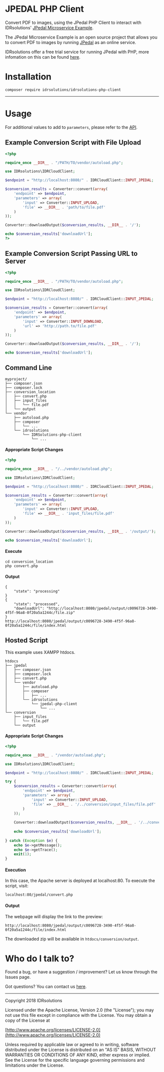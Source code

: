 # JPEDAL PHP Client #

Convert PDF to images, using the JPedal PHP Client to interact with IDRsolutions' [JPedal Microservice Example](https://github.com/idrsolutions/jpedal-microservice-example).

The JPedal Microservice Example is an open source project that allows you to convert PDF to images by running [JPedal](https://www.idrsolutions.com/jpedal/) as an online service.

IDRsolutions offer a free trial service for running JPedal with PHP, more infomation on this can be found [here](https://www.idrsolutions.com/JPedal/convert-pdf-in-php/).

# Installation #

```
composer require idrsolutions/idrsolutions-php-client
```

-----

# Usage #

For additional values to add to ```parameters```, please refer to the [API](https://github.com/idrsolutions/jpedal-microservice-example/blob/master/API.md).

## Example Conversion Script with File Upload ##
```php
<?php

require_once __DIR__ . "/PATH/TO/vendor/autoload.php";

use IDRsolutions\IDRCloudClient;

$endpoint = "http://localhost:8080/" . IDRCloudClient::INPUT_JPEDAL;  

$conversion_results = Converter::convert(array(
    'endpoint' => $endpoint,
    'parameters' => array(
        'input' => Converter::INPUT_UPLOAD,
        'file' => __DIR__ . 'path/to/file.pdf'
    )
));

Converter::downloadOutput($conversion_results, __DIR__ . '/');

echo $conversion_results['downloadUrl'];
?>
```

## Example Conversion Script Passing URL to Server ##
```php
<?php

require_once __DIR__ . "/PATH/TO/vendor/autoload.php";

use IDRsolutions\IDRCloudClient;

$endpoint = "http://localhost:8080/" . IDRCloudClient::INPUT_JPEDAL;  

$conversion_results = Converter::convert(array(
    'endpoint' => $endpoint,
    'parameters' => array(
        'input' => Converter::INPUT_DOWNLOAD,
        'url' => 'http://path.to/file.pdf'
    )
));

Converter::downloadOutput($conversion_results, __DIR__ . '/');

echo $conversion_results['downloadUrl'];
```

## Command Line ##
```
myproject/
├── composer.json
├── composer.lock
├── conversion_location
│   ├── convert.php
│   ├── input_files
│   │   └── file.pdf
│   └── output
└── vendor
    ├── autoload.php
    ├── composer
    │   └── ...
    └── idrsolutions
        └── IDRSolutions-php-client
            └── ...
```
#### Appropriate Script Changes ####
```php
<?php

require_once __DIR__ . "/../vendor/autoload.php";

use IDRsolutions\IDRCloudClient;

$endpoint = "http://localhost:8080/" . IDRCloudClient::INPUT_JPEDAL;  

$conversion_results = Converter::convert(array(
    'endpoint' => $endpoint,
    'parameters' => array(
        'input' => Converter::INPUT_UPLOAD,
        'file' => __DIR__ . 'input_files/file.pdf'
    )
));

Converter::downloadOutput($conversion_results, __DIR__ . '/output/');

echo $conversion_results['downloadUrl'];
```

#### Execute ####

```
cd conversion_location
php convert.php
```
#### Output ####

```
{
    "state": "processing"
}
{
    "state": "processed",
    "downloadUrl": "http://localhost:8080/jpedal/output/c0096728-3490-4f5f-96a8-0f20a5a1244c/file.zip"
}
http://localhost:8080/jpedal/output/c0096728-3490-4f5f-96a8-0f20a5a1244c/file/index.html
```

## Hosted Script ##

This example uses XAMPP htdocs.

```
htdocs
├── jpedal
│   ├── composer.json
│   ├── composer.lock
│   ├── convert.php
│   └── vendor
│       ├── autoload.php
│       ├── composer
│       │   ├── ...
│       └── idrsolutions
│           └── jpedal-php-client
│               └── ...
└── conversion
    ├── input_files
    │   └── file.pdf
    └── output
```

#### Appropriate Script Changes ####
```php
<?php

require_once __DIR__ . "/vendor/autoload.php";

use IDRsolutions\IDRCloudClient;

$endpoint = "http://localhost:8080/" . IDRCloudClient::INPUT_JPEDAL;  

try {
    $conversion_results = Converter::convert(array(
        'endpoint' => $endpoint,
        'parameters' => array(
            'input' => Converter::INPUT_UPLOAD,
            'file' => __DIR__ . '/../conversion/input_files/file.pdf'
        )
    ));
    
    Converter::downloadOutput($conversion_results, __DIR__ . '/../conversion/output');
    
    echo $conversion_results['downloadUrl'];
    
} catch (Exception $e) {
    echo $e->getMessage();
    echo $e->getTrace();
    exit(1);
}
```

#### Execution ####

In this case, the Apache server is deployed at localhost:80. To execute the script, visit:

```localhost:80/jpedal/convert.php```

#### Output ####

The webpage will display the link to the preview:

```http://localhost:8080/jpedal/output/c0096728-3490-4f5f-96a8-0f20a5a1244c/file/index.html```

The downloaded zip will be available in ```htdocs/conversion/output```.

# Who do I talk to? #

Found a bug, or have a suggestion / improvement? Let us know through the Issues page.

Got questions? You can contact us [here](https://idrsolutions.zendesk.com/hc/en-us/requests/new).

-----

Copyright 2018 IDRsolutions

Licensed under the Apache License, Version 2.0 (the "License");
you may not use this file except in compliance with the License.
You may obtain a copy of the License at

[http://www.apache.org/licenses/LICENSE-2.0](http://www.apache.org/licenses/LICENSE-2.0)

Unless required by applicable law or agreed to in writing, software
distributed under the License is distributed on an "AS IS" BASIS,
WITHOUT WARRANTIES OR CONDITIONS OF ANY KIND, either express or implied.
See the License for the specific language governing permissions and
limitations under the License.

